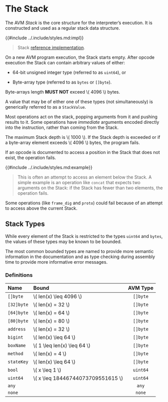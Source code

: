 # The Stack

The AVM _Stack_ is the core structure for the interpreter’s execution. It is constructed
and used as a regular stack data structure.

{{#include ../.include/styles.md:impl}}
> Stack [reference implementation](https://github.com/algorand/go-algorand/blob/b7b3e5e3c9a83cbd6bd038f4f1856039d941b958/data/transactions/logic/eval.go#L675).

On a new AVM program execution, the Stack starts empty. After opcode execution the
Stack can contain arbitrary values of either:

- 64-bit unsigned integer type (referred to as `uint64`), or

- Byte-array type (referred to as `bytes` or `[]byte`).

Byte-arrays length **MUST NOT** exceed \\( 4096 \\) bytes.

A value that may be of either one of these types (not simultaneously) is generically
referred to as a `StackValue`.

Most operations act on the stack, popping arguments from it and pushing results
to it. Some operations have _immediate_ arguments encoded directly into the instruction,
rather than coming from the Stack.

The maximum Stack depth is \\( 1000 \\). If the Stack depth is exceeded or if a
byte-array element exceeds \\( 4096 \\) bytes, the program fails.

If an opcode is documented to access a position in the Stack that does not exist,
the operation fails.

{{#include ../.include/styles.md:example}}
> This is often an attempt to access an element below the Stack. A simple example
> is an operation like `concat` that expects two arguments on the Stack: if the
> Stack has fewer than two elements, the operation fails.

Some operations (like `frame_dig` and `proto`) could fail because of an attempt to
access above the current Stack.

## Stack Types

While every element of the Stack is restricted to the types `uint64` and `bytes`, 
the values of these types may be known to be bounded.

The most common bounded types are named to provide more semantic information in the
documentation and as type checking during assembly time to provide more informative
error messages.

### Definitions

| Name       | Bound                               | AVM Type |
|:-----------|:------------------------------------|:--------:|
| `[]byte`   | \\( len(x) \leq 4096 \\)            | `[]byte` |
| `[32]byte` | \\( len(x) = 32 \\)                 | `[]byte` |
| `[64]byte` | \\( len(x) = 64 \\)                 | `[]byte` |
| `[80]byte` | \\( len(x) = 80 \\)                 | `[]byte` |
| `address`  | \\( len(x) = 32 \\)                 | `[]byte` |
| `bigint`   | \\( len(x) \leq 64 \\)              | `[]byte` |
| `boxName`  | \\( 1 \leq len(x) \leq 64 \\)       | `[]byte` |
| `method`   | \\( len(x) = 4 \\)                  | `[]byte` |
| `stateKey` | \\( len(x) \leq 64 \\)              | `[]byte` |
| `bool`     | \\( x \leq 1 \\)                    | `uint64` |
| `uint64`   | \\( x \leq 18446744073709551615 \\) | `uint64` |
| `any`      |                                     |  `any`   |
| `none`     |                                     |  `none`  |
